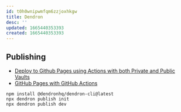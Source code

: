 ```yaml
---
id: t0h0wnipwmfqm6zzjoxhkgw
title: Dendron
desc: ''
updated: 1665440353393
created: 1665440353393
---
```



## Publishing

* [Deploy to Github Pages using Actions with both Private and Public Vaults](https://wiki.dendron.so/notes/N2XTqKPFEkKCFJ6kRnzl0/)
* [GitHub Pages with GitHub Actions](https://wiki.dendron.so/notes/FnK2ws6w1uaS1YzBUY3BR/)

```text
npm install @dendronhq/dendron-cli@latest
npx dendron publish init
npx dendron publish dev
```